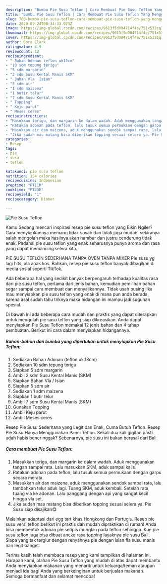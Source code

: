 ```yaml
---
description: "Bumbu Pie Susu Teflon | Cara Membuat Pie Susu Teflon Yang Menggugah Selera"
title: "Bumbu Pie Susu Teflon | Cara Membuat Pie Susu Teflon Yang Menggugah Selera"
slug: 700-bumbu-pie-susu-teflon-cara-membuat-pie-susu-teflon-yang-menggugah-selera
date: 2020-09-24T00:34:33.973Z
image: https://img-global.cpcdn.com/recipes/9613f5d004714f4e/751x532cq70/pie-susu-teflon-foto-resep-utama.jpg
thumbnail: https://img-global.cpcdn.com/recipes/9613f5d004714f4e/751x532cq70/pie-susu-teflon-foto-resep-utama.jpg
cover: https://img-global.cpcdn.com/recipes/9613f5d004714f4e/751x532cq70/pie-susu-teflon-foto-resep-utama.jpg
author: Dora Clark
ratingvalue: 4.9
reviewcount: 12
recipeingredient:
- " Bahan Adonan teflon uk18cm"
- "10 sdm tepung terigu"
- "5 sdm margarin"
- "2 sdm Susu Kental Manis SKM"
- " Bahan Vla  Isian"
- "5 sdm air"
- "1 sdm maizena"
- "1 butir telur"
- "7 sdm Susu Kental Manis SKM"
- " Topping"
- " Keju parut"
- " Meses ceres"
recipeinstructions:
- "Masukkan terigu, dan margarin ke dalam wadah. Aduk menggunakan tangan sampai rata. Lalu masukkan SKM, aduk sampai kalis."
- "Ratakan adonan pada teflon, lalu tusuk semua permukaan dengan garpu secara merata."
- "Masukkan air dan maizena, aduk menggunakan sendok sampai rata, lalu tambahkan telur aduk lagi. Tuang SKM, aduk kembali. Setelah rata, tuang vla ke adonan. Lalu panggang dengan api yang sangat kecil hingga vla set."
- "Jika sudah mau matang bisa diberikan topping sesuai selera ya. Pie Susu siap disajikan😋"
categories:
- Resep
tags:
- pie
- susu
- teflon

katakunci: pie susu teflon 
nutrition: 154 calories
recipecuisine: Indonesian
preptime: "PT11M"
cooktime: "PT43M"
recipeyield: "1"
recipecategory: Dinner

---
```



![Pie Susu Teflon](https://img-global.cpcdn.com/recipes/9613f5d004714f4e/751x532cq70/pie-susu-teflon-foto-resep-utama.jpg)

Kamu Sedang mencari inspirasi resep pie susu teflon yang Bikin Ngiler? Cara menyiapkannya memang tidak susah dan tidak juga mudah. sekiranya salah mengolah maka hasilnya akan hambar dan justru cenderung tidak enak. Padahal pie susu teflon yang enak seharusnya punya aroma dan rasa yang dapat memancing selera kita.

PIE SUSU TEFLON SEDERHANA TANPA OVEN TANPA MIXER Pie susu yg lagi hits, ala anak kos. Bahkan, resep pie susu teflon banyak dibagikan di media sosial seperti TikTok.

Ada beberapa hal yang sedikit banyak berpengaruh terhadap kualitas rasa dari pie susu teflon, pertama dari jenis bahan, kemudian pemilihan bahan segar sampai cara membuat dan menyajikannya. Tidak usah pusing jika mau menyiapkan pie susu teflon yang enak di mana pun anda berada, karena asal sudah tahu triknya maka hidangan ini mampu jadi suguhan spesial.


Di bawah ini ada beberapa cara mudah dan praktis yang dapat diterapkan untuk mengolah pie susu teflon yang siap dikreasikan. Anda dapat menyiapkan Pie Susu Teflon memakai 12 jenis bahan dan 4 tahap pembuatan. Berikut ini cara dalam menyiapkan hidangannya.

<!--inarticleads1-->

##### Bahan-bahan dan bumbu yang diperlukan untuk menyiapkan Pie Susu Teflon:

1. Sediakan  Bahan Adonan (teflon uk.18cm)
1. Sediakan 10 sdm tepung terigu
1. Siapkan 5 sdm margarin
1. Ambil 2 sdm Susu Kental Manis (SKM)
1. Siapkan  Bahan Vla / Isian
1. Siapkan 5 sdm air
1. Sediakan 1 sdm maizena
1. Siapkan 1 butir telur
1. Ambil 7 sdm Susu Kental Manis (SKM)
1. Gunakan  Topping
1. Ambil  Keju parut
1. Ambil  Meses ceres


Resep Pie Susu Sederhana yang Legit dan Enak, Cuma Butuh Teflon. Resep Pie Susu Hanya Menggunakan Panci Teflon. Sekali dua kali gigitan pasti udah habis bener nggak? Sebenarnya, pie susu ini bukan berasal dari Bali. 

<!--inarticleads2-->

##### Cara membuat Pie Susu Teflon:

1. Masukkan terigu, dan margarin ke dalam wadah. Aduk menggunakan tangan sampai rata. Lalu masukkan SKM, aduk sampai kalis.
1. Ratakan adonan pada teflon, lalu tusuk semua permukaan dengan garpu secara merata.
1. Masukkan air dan maizena, aduk menggunakan sendok sampai rata, lalu tambahkan telur aduk lagi. Tuang SKM, aduk kembali. Setelah rata, tuang vla ke adonan. Lalu panggang dengan api yang sangat kecil hingga vla set.
1. Jika sudah mau matang bisa diberikan topping sesuai selera ya. Pie Susu siap disajikan😋


Melainkan adaptasi dari egg tart khas Hongkong dan Portugis. Resep pie susu versi teflon berikut ini praktis dan mudah dipraktikan di rumah! Anda bisa membentuk adonan pie setipis mungkin pada teflon sehingga. Kue pie susu teflon juga bisa dibuat aneka rasa topping layaknya pie susu Bali. Siapa yang tak tergiur dengan renyahnya pie dengan isian fla susu manis nan legit banget. 

Terima kasih telah membaca resep yang kami tampilkan di halaman ini. Harapan kami, olahan Pie Susu Teflon yang mudah di atas dapat membantu Anda menyiapkan makanan yang menarik untuk keluarga/teman ataupun menjadi ide bagi Anda yang berkeinginan untuk berjualan makanan. Semoga bermanfaat dan selamat mencoba!
